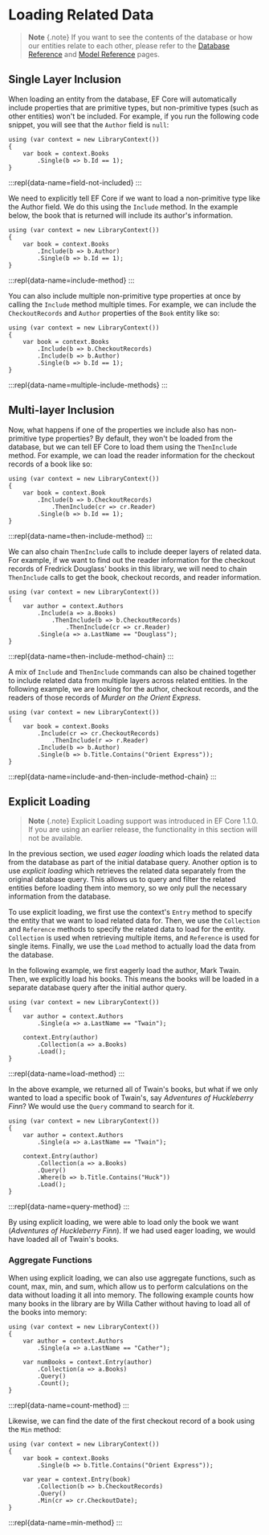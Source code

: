 # Loading Related Data  
 
> **Note** {.note} 
> If you want to see the contents of the database or how our entities relate to each other, please refer to the [Database Reference](database-reference.md) and [Model Reference](model-reference) pages. 
 
## Single Layer Inclusion 
 
When loading an entity from the database, EF Core will automatically include properties that are primitive types, but non-primitive types (such as other entities) won't be included. For example, if you run the following code snippet, you will see that the `Author` field is `null`: 
 
```{.snippet} 
using (var context = new LibraryContext()) 
{ 
	var book = context.Books 
		.Single(b => b.Id == 1); 
} 
``` 
:::repl{data-name=field-not-included} 
:::
 
We need to explicitly tell EF Core if we want to load a non-primitive type like the Author field. We do this using the `Include` method. In the example below, the book that is returned will include its author's information. 
 
```{.snippet} 
using (var context = new LibraryContext()) 
{ 
	var book = context.Books  
		.Include(b => b.Author)
		.Single(b => b.Id == 1); 
} 
``` 
:::repl{data-name=include-method} 
:::
 
You can also include multiple non-primitive type properties at once by calling the `Include` method multiple times. For example, we can include the `CheckoutRecords` and `Author` properties of the `Book` entity like so:  
 
```{.snippet} 
using (var context = new LibraryContext()) 
{ 
	var book = context.Books 
		.Include(b => b.CheckoutRecords) 
		.Include(b => b.Author)
		.Single(b => b.Id == 1); 
} 
``` 
:::repl{data-name=multiple-include-methods} 
:::
 
## Multi-layer Inclusion 
 
Now, what happens if one of the properties we include also has non-primitive type properties? By default, they won't be loaded from the database, but we can tell EF Core to load them using the `ThenInclude` method. For example, we can load the reader information for the checkout records of a book like so: 
 
```{.snippet} 
using (var context = new LibraryContext()) 
{ 
	var book = context.Book 
		.Include(b => b.CheckoutRecords) 
			.ThenInclude(cr => cr.Reader)
		.Single(b => b.Id == 1); 
} 
``` 
:::repl{data-name=then-include-method} 
:::
 
We can also chain `ThenInclude` calls to include deeper layers of related data. For example, if we want to find out the reader information for the checkout records of Fredrick Douglass' books in this library, we will need to chain `ThenInclude` calls to get the book, checkout records, and reader information. 
 
```{.snippet} 
using (var context = new LibraryContext()) 
{ 
	var author = context.Authors 
		.Include(a => a.Books) 
			.ThenInclude(b => b.CheckoutRecords) 
				.ThenInclude(cr => cr.Reader)
		.Single(a => a.LastName == "Douglass"); 
} 
``` 
:::repl{data-name=then-include-method-chain} 
:::
 
A mix of `Include` and `ThenInclude` commands can also be chained together to include related data from multiple layers across related entities. In the following example, we are looking for the author, checkout records, and the readers of those records of _Murder on the Orient Express_. 
 
```{.snippet} 
using (var context = new LibraryContext()) 
{ 
	var book = context.Books
        .Include(cr => cr.CheckoutRecords)
            .ThenInclude(r => r.Reader)
        .Include(b => b.Author)
        .Single(b => b.Title.Contains("Orient Express"));
} 
``` 
:::repl{data-name=include-and-then-include-method-chain} 
:::
 
## Explicit Loading 
  
> **Note** {.note}
> Explicit Loading support was introduced in EF Core 1.1.0. If you are using an earlier release, the functionality in this section will not be available.

In the previous section, we used *eager loading* which loads the related data from the database as part of the initial database query. Another option is to use *explicit loading* which retrieves the related data separately from the original database query. This allows us to query and filter the related entities before loading them into memory, so we only pull the necessary information from the database. 
 
To use explicit loading, we first use the context's `Entry` method to specify the entity that we want to load related data for. Then, we use the `Collection` and `Reference` methods to specify the related data to load for the entity. `Collection` is used when retrieving multiple items, and `Reference` is used for single items. Finally, we use the `Load` method to actually load the data from the database.  
 
In the following example, we first eagerly load the author, Mark Twain. Then, we explicitly load his books. This means the books will be loaded in a separate database query after the initial author query. 
 
```{.snippet} 
using (var context = new LibraryContext()) 
{ 
    var author = context.Authors 
        .Single(a => a.LastName == "Twain"); 
 
    context.Entry(author) 
        .Collection(a => a.Books)
        .Load(); 
} 
``` 
:::repl{data-name=load-method} 
:::
 
In the above example, we returned all of Twain's books, but what if we only wanted to load a specific book of Twain's, say _Adventures of Huckleberry Finn_? We would use the `Query` command to search for it. 
 
```{.snippet} 
using (var context = new LibraryContext()) 
{ 
    var author = context.Authors 
        .Single(a => a.LastName == "Twain"); 
 
    context.Entry(author) 
        .Collection(a => a.Books) 
        .Query() 
        .Where(b => b.Title.Contains("Huck")) 
        .Load(); 
} 
``` 
:::repl{data-name=query-method} 
:::
 
By using explicit loading, we were able to load only the book we want (_Adventures of Huckleberry Finn_). If we had used eager loading, we would have loaded all of Twain's books. 
 
### Aggregate Functions 

When using explicit loading, we can also use aggregate functions, such as count, max, min, and sum, which allow us to perform calculations on the data without loading it all into memory. The following example counts how many books in the library are by Willa Cather without having to load all of the books into memory: 
 
```{.snippet} 
using (var context = new LibraryContext()) 
{ 
    var author = context.Authors 
        .Single(a => a.LastName == "Cather"); 
 
    var numBooks = context.Entry(author) 
        .Collection(a => a.Books) 
        .Query() 
        .Count(); 
} 
``` 
:::repl{data-name=count-method} 
:::
 
Likewise, we can find the date of the first checkout record of a book using the `Min` method: 
 
```{.snippet} 
using (var context = new LibraryContext()) 
{ 
    var book = context.Books
        .Single(b => b.Title.Contains("Orient Express")); 
 
    var year = context.Entry(book) 
        .Collection(b => b.CheckoutRecords) 
        .Query() 
        .Min(cr => cr.CheckoutDate); 
} 
``` 
:::repl{data-name=min-method} 
:::
 